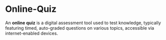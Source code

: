 # Online-Quiz
An **online quiz** is a digital assessment tool used to test knowledge, typically featuring timed, auto-graded questions on various topics, accessible via internet-enabled devices.
